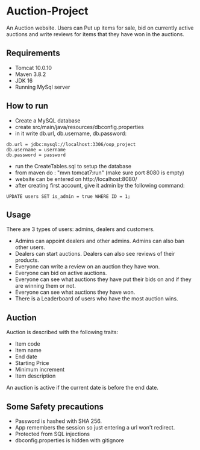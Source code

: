 # Auction-Project
An Auction website.
Users can Put up items for sale, bid on currently active auctions and write reviews for items that they have won in the auctions.

## Requirements
- Tomcat 10.0.10
- Maven 3.8.2
- JDK 16
- Running MySql server

## How to run
- Create a MySQL database
- create src/main/java/resources/dbconfig.properties
- in it write db.url, db.username, db.password:
```
db.url = jdbc:mysql://localhost:3306/oop_project
db.username = username
db.password = password
```
- run the CreateTables.sql to setup the database
- from maven do : "mvn tomcat7:run" (make sure port 8080 is empty)
- website can be entered on http://localhost:8080/
- after creating first account, give it admin by the following command: 
```
UPDATE users SET is_admin = true WHERE ID = 1;
```

## Usage
There are 3 types of users: admins, dealers and customers.
- Admins can appoint dealers and other admins. Admins can also ban other users.
- Dealers can start auctions. Dealers can also see reviews of their products.
- Everyone can write a review on an auction they have won.
- Everyone can bid on active auctions.
- Everyone can see what auctions they have put their bids on and if they are winning them or not.
- Everyone can see what auctions they have won.
- There is a Leaderboard of users who have the most auction wins.

## Auction
Auction is described with the following traits:
- Item code
- Item name
- End date
- Starting Price
- Minimum increment
- Item description

An auction is active if the current date is before the end date.

## Some Safety precautions
- Password is hashed with SHA 256.
- App remembers the session so just entering a url won't redirect.
- Protected from SQL injections
- dbconfig.properties is hidden with gitignore

